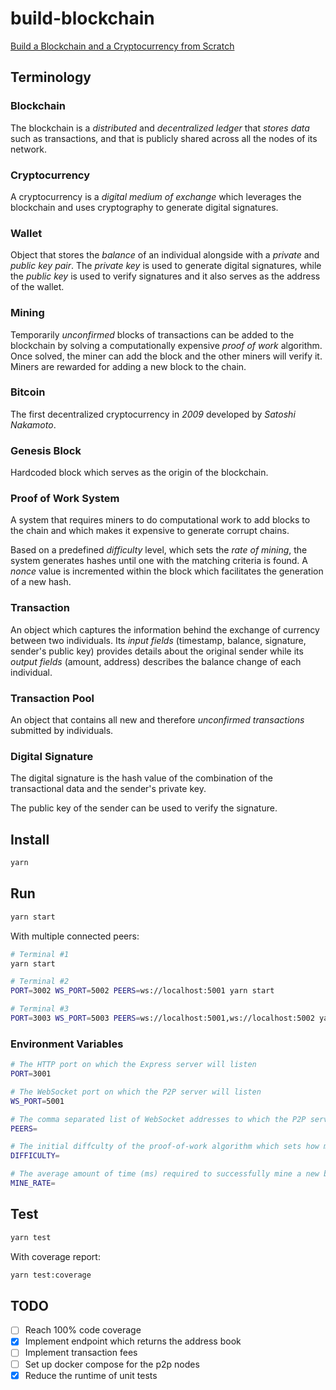 # build-blockchain

[Build a Blockchain and a Cryptocurrency from Scratch](https://www.udemy.com/build-blockchain/)

## Terminology

### Blockchain

The blockchain is a _distributed_ and _decentralized ledger_ that _stores data_ such as transactions, and that is publicly shared across all the nodes of its network.

### Cryptocurrency

A cryptocurrency is a _digital medium of exchange_ which leverages the blockchain and uses cryptography to generate digital signatures.

### Wallet

Object that stores the _balance_ of an individual alongside with a _private_ and _public key pair_. The _private key_ is used to generate digital signatures, while the _public key_ is used to verify signatures and it also serves as the address of the wallet.

### Mining

Temporarily _unconfirmed_ blocks of transactions can be added to the blockchain by solving a computationally expensive _proof of work_ algorithm. Once solved, the miner can add the block and the other miners will verify it. Miners are rewarded for adding a new block to the chain.

### Bitcoin

The first decentralized cryptocurrency in _2009_ developed by _Satoshi Nakamoto_.

### Genesis Block

Hardcoded block which serves as the origin of the blockchain.

### Proof of Work System

A system that requires miners to do computational work to add blocks to the chain and which makes it expensive to generate corrupt chains.

Based on a predefined _difficulty_ level, which sets the _rate of mining_, the system generates hashes until one with the matching criteria is found. A _nonce_ value is incremented within the block which facilitates the generation of a new hash.

### Transaction

An object which captures the information behind the exchange of currency between two individuals. Its _input fields_ (timestamp, balance, signature, sender's public key) provides details about the original sender while its _output fields_ (amount, address) describes the balance change of each individual.

### Transaction Pool

An object that contains all new and therefore _unconfirmed transactions_ submitted by individuals.

### Digital Signature

The digital signature is the hash value of the combination of the transactional data and the sender's private key.

The public key of the sender can be used to verify the signature.

## Install

```sh
yarn
```

## Run

```sh
yarn start
```

With multiple connected peers:

```sh
# Terminal #1
yarn start

# Terminal #2
PORT=3002 WS_PORT=5002 PEERS=ws://localhost:5001 yarn start

# Terminal #3
PORT=3003 WS_PORT=5003 PEERS=ws://localhost:5001,ws://localhost:5002 yarn start
```

### Environment Variables

```sh
# The HTTP port on which the Express server will listen
PORT=3001

# The WebSocket port on which the P2P server will listen
WS_PORT=5001

# The comma separated list of WebSocket addresses to which the P2P server will join on start
PEERS=

# The initial diffculty of the proof-of-work algorithm which sets how many prefixing zeros the block hash must have  
DIFFICULTY=

# The average amount of time (ms) required to successfully mine a new block
MINE_RATE=
```

## Test

```sh
yarn test
```

With coverage report:

```sh
yarn test:coverage
```

## TODO

- [ ] Reach 100% code coverage
- [X] Implement endpoint which returns the address book
- [ ] Implement transaction fees
- [ ] Set up docker compose for the p2p nodes
- [X] Reduce the runtime of unit tests